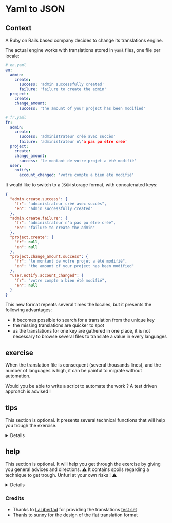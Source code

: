 # Yaml to JSON

## Context

A Ruby on Rails based company decides to change its translations engine.

The actual engine works with translations stored in `yaml` files, one file per locale:
```yaml
# en.yaml
en:
  admin:
    create:
      success: 'admin successfully created'
      failure: 'failure to create the admin'
  project:
    create:
    change_amount:
      success: 'the amount of your project has been modified'

# fr.yaml
fr:
  admin:
    create:
      success: 'administrateur créé avec succès'
      failure: 'administrateur n\'a pas pu être créé'
  project:
    create:
    change_amount:
      success: 'le montant de votre projet a été modifié'
  user:
    notify:
      account_changed: 'votre compte a bien été modifié'
```

It would like to switch to a `JSON` storage format, with concatenated keys:
```json
{
  "admin.create.success": {
    "fr": "administrateur créé avec succès",
    "en": "admin successfully created"
  },
  "admin.create.failure": {
    "fr": "administrateur n'a pas pu être créé",
    "en": "failure to create the admin"
  },
  "project.create": {
    "fr": null,
    "en": null
  },
  "project.change_amount.success": {
    "fr": "le montant de votre projet a été modifié",
    "en": "the amount of your project has been modified"
  },
  "user.notify.account_changed": {
    "fr": "votre compte a bien été modifié",
    "en": null
  }
}
```

This new format repeats several times the locales, but it presents the following advantages:
 - it becomes possible to search for a translation from the unique key
 - the missing translations are quicker to spot
 - as the translations for one key are gathered in one place, it is not necessary to browse several files to translate a value in every languages

## exercise

When the translation file is consequent (several thousands lines), and the number of languages is high, it can be painful to migrate without automation.

Would you be able to write a script to automate the work ? A test driven approach is advised !

## tips

This section is optional. It presents several technical functions that will help you trough the exercise.

<details>

* you can use `hash.dig('key1', 'key2', 'key3')` to dig quickly into a deep hash. [ref](https://ruby-doc.org/core-2.3.0_preview1/Hash.html#method-i-dig)
* the function `hash1.deep_merge(hash2)` will allow you to merge two deep hashes without overriding the former value [ref](https://apidock.com/rails/Hash/deep_merge)
* the iterator `inject({})` will allow you to iterate over an array and inject the values you want in a resulting hash [ref](https://apidock.com/ruby/Enumerable/inject)
* the function `YAML.load_file('path/to/file')` will allow you to load the content of a yaml file and return it in a corresponding hash [ref](https://apidock.com/ruby/YAML/load_file/class)

</details>

## help

This section is optional. It will help you get through the exercise by giving you general advices and directions. :warning: It contains spoils regarding a technique to get trough. Unfurl at your own risks ! :warning:

<details>

General advices on the approach:
<details>
If you don't know how to begin, consider doing the exercise step by step:

* first create a small function capable of migrating a simple key, for a simple hash
* then you can create a function capable of migrating several nested keys, for a more complex hash
* then you can create a function capable of migrating a full file
* then you can create a function capable of migrating several files (for several languages)
</details>

Algorithms tips:
<details>
 You are stuck and you would like a tip on the algorithm to implement? A recursive strategy can help. Any other approach is welcome though
</details>
</details>

### Credits

* Thanks to [LaLibertad](https://github.com/lalibertad) for providing the translations [test set](https://github.com/lalibertad/consul/tree/master/config/locales)
* Thanls to [sunny](https://github.com/sunny) for the design of the flat translation format
